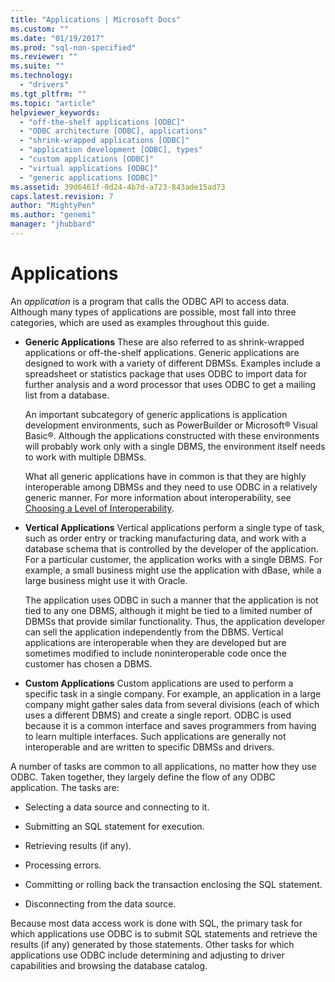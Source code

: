 ```yaml
---
title: "Applications | Microsoft Docs"
ms.custom: ""
ms.date: "01/19/2017"
ms.prod: "sql-non-specified"
ms.reviewer: ""
ms.suite: ""
ms.technology: 
  - "drivers"
ms.tgt_pltfrm: ""
ms.topic: "article"
helpviewer_keywords: 
  - "off-the-shelf applications [ODBC]"
  - "ODBC architecture [ODBC], applications"
  - "shrink-wrapped applications [ODBC]"
  - "application development [ODBC], types"
  - "custom applications [ODBC]"
  - "virtual applications [ODBC]"
  - "generic applications [ODBC]"
ms.assetid: 39d6461f-0d24-4b7d-a723-843ade15ad73
caps.latest.revision: 7
author: "MightyPen"
ms.author: "genemi"
manager: "jhubbard"
---
```

# Applications
An *application* is a program that calls the ODBC API to access data. Although many types of applications are possible, most fall into three categories, which are used as examples throughout this guide.  
  
-   **Generic Applications** These are also referred to as shrink-wrapped applications or off-the-shelf applications. Generic applications are designed to work with a variety of different DBMSs. Examples include a spreadsheet or statistics package that uses ODBC to import data for further analysis and a word processor that uses ODBC to get a mailing list from a database.  
  
     An important subcategory of generic applications is application development environments, such as PowerBuilder or Microsoft® Visual Basic®. Although the applications constructed with these environments will probably work only with a single DBMS, the environment itself needs to work with multiple DBMSs.  
  
     What all generic applications have in common is that they are highly interoperable among DBMSs and they need to use ODBC in a relatively generic manner. For more information about interoperability, see [Choosing a Level of Interoperability](../../odbc/reference/develop-app/choosing-a-level-of-interoperability.md).  
  
-   **Vertical Applications** Vertical applications perform a single type of task, such as order entry or tracking manufacturing data, and work with a database schema that is controlled by the developer of the application. For a particular customer, the application works with a single DBMS. For example, a small business might use the application with dBase, while a large business might use it with Oracle.  
  
     The application uses ODBC in such a manner that the application is not tied to any one DBMS, although it might be tied to a limited number of DBMSs that provide similar functionality. Thus, the application developer can sell the application independently from the DBMS. Vertical applications are interoperable when they are developed but are sometimes modified to include noninteroperable code once the customer has chosen a DBMS.  
  
-   **Custom Applications** Custom applications are used to perform a specific task in a single company. For example, an application in a large company might gather sales data from several divisions (each of which uses a different DBMS) and create a single report. ODBC is used because it is a common interface and saves programmers from having to learn multiple interfaces. Such applications are generally not interoperable and are written to specific DBMSs and drivers.  
  
 A number of tasks are common to all applications, no matter how they use ODBC. Taken together, they largely define the flow of any ODBC application. The tasks are:  
  
-   Selecting a data source and connecting to it.  
  
-   Submitting an SQL statement for execution.  
  
-   Retrieving results (if any).  
  
-   Processing errors.  
  
-   Committing or rolling back the transaction enclosing the SQL statement.  
  
-   Disconnecting from the data source.  
  
 Because most data access work is done with SQL, the primary task for which applications use ODBC is to submit SQL statements and retrieve the results (if any) generated by those statements. Other tasks for which applications use ODBC include determining and adjusting to driver capabilities and browsing the database catalog.